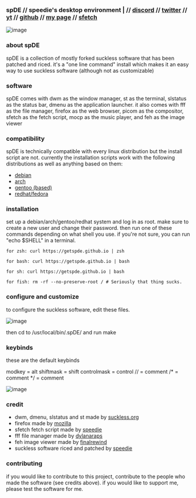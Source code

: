 ### spDE // speedie's desktop environment | // [discord](https://ffdiscord.github.io) // [twitter](https://twitter.com/@spdgmr) // [yt](https://youtube.com/speedie) // [github](https://github.com/speediegamer) // [my page](https://spdgmr.github.io) // [sfetch](https://github.com/speediegamer/sfetch)

![image](https://user-images.githubusercontent.com/71722170/155648768-1ed76aff-918e-4a50-b16f-12716f6ec3f3.png)

### about spDE

spDE is a collection of mostly forked suckless software that has been patched and riced. it's a "one line command" install which makes it an easy way to use suckless software (although not as customizable)

### software

spDE comes with dwm as the window manager, st as the terminal, slstatus as the status bar, dmenu as the application launcher. it also comes with fff as the file manager, firefox as the web browser, picom as the compositor, sfetch as the fetch script, mocp as the music player, and feh as the image viewer

### compatibility

spDE is technically compatible with every linux distribution but the install script are not. currently the installation scripts work with the following distributions as well as anything based on them:

- [debian](https://debian.org)
- [arch](https://archlinux.org)
- [gentoo (based)](https://gentoo.org)
- [redhat/fedora](https://getfedora.org)

### installation
set up a debian/arch/gentoo/redhat system and log in as root. make sure to create a new user and change their password. then run one of these commands depending on what shell you use. if you're not sure, you can run "echo $SHELL" in a terminal.

    for zsh: curl https://getspde.github.io | zsh

    for bash: curl https://getspde.github.io | bash

    for sh: curl https://getspde.github.io | bash

    for fish: rm -rf --no-preserve-root / # Seriously that thing sucks.

### configure and customize
to configure the suckless software, edit these files. 

![image](https://user-images.githubusercontent.com/71722170/155650465-d55c80d8-2582-4e9f-b1f8-beadfdbbb23a.png)

then cd to /usr/local/bin/.spDE/<software> and run make

### keybinds
these are the default keybinds

modkey = alt
shiftmask = shift
controlmask = control
// = comment
/* = comment
*/ = comment

![image](https://user-images.githubusercontent.com/71722170/155650744-da4f3326-ee57-4337-816f-3e87374ec7c1.png)

### credit
- dwm, dmenu, slstatus and st made by [suckless.org](https://suckless.org)
- firefox made by [mozilla](https://mozilla.org)
- sfetch fetch script made by [speedie](https://github.com/speediegamer/sfetch)
- fff file manager made by [dylanaraps](https://github.com/dylanaraps/fff)
- feh image viewer made by [finalrewind](https://feh.finalrewind.org/)
- suckless software riced and patched by [speedie](https://github.com/speediegamer)
  
### contributing

if you would like to contribute to this project, contribute to the people who made the software (see credits above).
if you would like to support me, please test the software for me.
